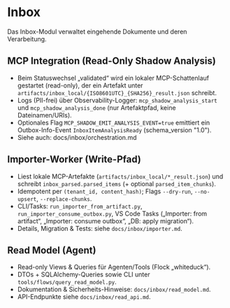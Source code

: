 # Inbox

Das Inbox-Modul verwaltet eingehende Dokumente und deren Verarbeitung.

## MCP Integration (Read-Only Shadow Analysis)

- Beim Statuswechsel „validated“ wird ein lokaler MCP-Schattenlauf gestartet (read-only), der ein Artefakt unter `artifacts/inbox_local/{ISO8601UTC}_{SHA256}_result.json` schreibt.
- Logs (PII-frei) über Observability-Logger: `mcp_shadow_analysis_start` und `mcp_shadow_analysis_done` (nur Artefaktpfad, keine Dateinamen/URIs).
- Optionales Flag `MCP_SHADOW_EMIT_ANALYSIS_EVENT=true` emittiert ein Outbox-Info-Event `InboxItemAnalysisReady` (schema_version "1.0").
- Siehe auch: docs/inbox/orchestration.md

## Importer-Worker (Write-Pfad)

- Liest lokale MCP-Artefakte (`artifacts/inbox_local/*_result.json`) und schreibt `inbox_parsed.parsed_items` (+ optional `parsed_item_chunks`).
- Idempotent per `(tenant_id, content_hash)`; Flags `--dry-run`, `--no-upsert`, `--replace-chunks`.
- CLI/Tasks: `run_importer_from_artifact.py`, `run_importer_consume_outbox.py`, VS Code Tasks („Importer: from artifact“, „Importer: consume outbox“, „DB: apply migration“).
- Details, Migration & Tests: siehe `docs/inbox/importer.md`.

## Read Model (Agent)

- Read-only Views & Queries für Agenten/Tools (Flock „whiteduck“).
- DTOs + SQLAlchemy-Queries sowie CLI unter `tools/flows/query_read_model.py`.
- Dokumentation & Sicherheits-Hinweise: `docs/inbox/read_model.md`.
- API-Endpunkte siehe `docs/inbox/read_api.md`.
